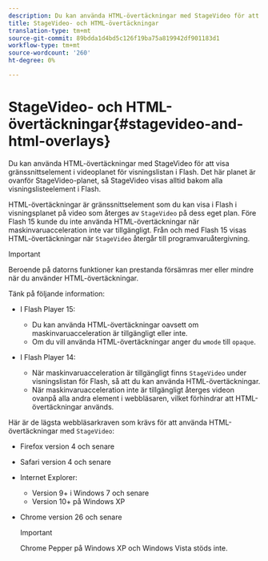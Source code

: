 ```yaml
---
description: Du kan använda HTML-övertäckningar med StageVideo för att visa gränssnittselement i videoplanet för visningslistan i Flash. Det här planet är ovanför StageVideo-planet, så StageVideo visas alltid bakom alla visningslisteelement i Flash.
title: StageVideo- och HTML-övertäckningar
translation-type: tm+mt
source-git-commit: 89bdda1d4bd5c126f19ba75a819942df901183d1
workflow-type: tm+mt
source-wordcount: '260'
ht-degree: 0%

---
```



# StageVideo- och HTML-övertäckningar{#stagevideo-and-html-overlays}

Du kan använda HTML-övertäckningar med StageVideo för att visa gränssnittselement i videoplanet för visningslistan i Flash. Det här planet är ovanför StageVideo-planet, så StageVideo visas alltid bakom alla visningslisteelement i Flash.

HTML-övertäckningar är gränssnittselement som du kan visa i Flash i visningsplanet på video som återges av `StageVideo` på dess eget plan. Före Flash 15 kunde du inte använda HTML-övertäckningar när maskinvaruacceleration inte var tillgängligt. Från och med Flash 15 visas HTML-övertäckningar när `StageVideo` återgår till programvaruåtergivning.

>[!IMPORTANT]
>
>Beroende på datorns funktioner kan prestanda försämras mer eller mindre när du använder HTML-övertäckningar.

Tänk på följande information:

* I Flash Player 15:

   * Du kan använda HTML-övertäckningar oavsett om maskinvaruacceleration är tillgängligt eller inte.
   * Om du vill använda HTML-övertäckningar anger du `wmode` till `opaque`.

* I Flash Player 14:

   * När maskinvaruacceleration är tillgängligt finns `StageVideo` under visningslistan för Flash, så att du kan använda HTML-övertäckningar.
   * När maskinvaruacceleration inte är tillgängligt återges videon ovanpå alla andra element i webbläsaren, vilket förhindrar att HTML-övertäckningar används.

Här är de lägsta webbläsarkraven som krävs för att använda HTML-övertäckningar med `StageVideo`:

* Firefox version 4 och senare
* Safari version 4 och senare
* Internet Explorer:

   * Version 9+ i Windows 7 och senare
   * Version 10+ på Windows XP

* Chrome version 26 och senare

   >[!IMPORTANT]
   >
   >Chrome Pepper på Windows XP och Windows Vista stöds inte.

